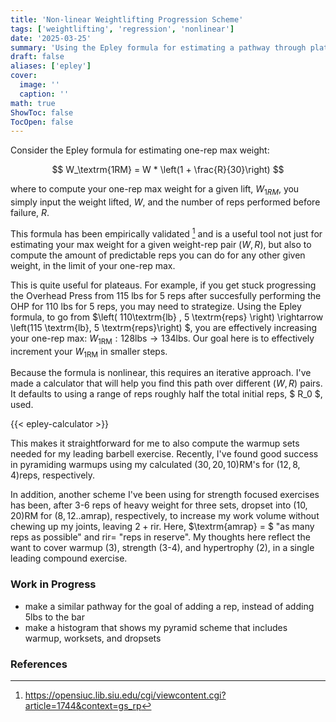 ```yaml
---
title: 'Non-linear Weightlifting Progression Scheme'
tags: ['weightlifting', 'regression', 'nonlinear']
date: '2025-03-25'
summary: 'Using the Epley formula for estimating a pathway through plateaus'
draft: false
aliases: ['epley']
cover:
  image: '' 
  caption: ''  
math: true
ShowToc: false
TocOpen: false
---
```


Consider the Epley formula for estimating one-rep max weight:

$$
W_\textrm{1RM} = W * \left(1 + \frac{R}{30}\right)
$$

where to compute your one-rep max weight for a given lift, $W_{1RM}$, you simply input the weight lifted, $W$, and the number of reps performed before failure, $R$.

This formula has been empirically validated [^1] and is a useful tool not just for estimating your max weight for a given weight-rep pair $\left(W, R\right)$, but also to compute the amount of predictable reps you can do for any other given weight, in the limit of your one-rep max.

This is quite useful for plateaus.  For example, if you get stuck progressing the Overhead Press from 115 lbs for 5 reps after succesfully performing the OHP for 110 lbs for 5 reps, you may need to strategize.  Using the Epley formula, to go from $\left( 110\textrm{lb} , 5 \textrm{reps} \right)  \rightarrow \left(115 \textrm{lb}, 5 \textrm{reps}\right)  $, you are effectively increasing your one-rep max: $W_\textrm{1RM}: 128 \textrm{lbs} \rightarrow 134 \textrm{lbs}$.  Our goal here is to effectively increment your $W_\textrm{1RM}$ in smaller steps. 

Because the formula is nonlinear, this requires an iterative approach.  I've made a calculator that will help you find this path over different $\left(W, R\right)$ pairs.  It defaults to using a range of reps roughly half the total initial reps, $ R_0 $, used.

{{< epley-calculator >}}

This makes it straightforward for me to also compute the warmup sets needed for my leading barbell exercise.  Recently, I've found good success in pyramiding warmups using my calculated $\left(30, 20, 10\right)\textrm{RM}$'s for $\left( 12, 8, 4 \right) \textrm{reps}$, respectively.  

In addition, another scheme I've been using for strength focused exercises has been, after 3-6 reps of heavy weight for three sets, dropset into $\left(10,20\right)\textrm{RM}$ for $\left(8, 12..\textrm{amrap}\right)$, respectively, to increase my work volume without chewing up my joints, leaving $2+ \textrm{rir}$.  Here, $\textrm{amrap} = $ "as many reps as possible" and $\textrm{rir} =$ "reps in reserve".  My thoughts here reflect the want to cover warmup (3), strength (3-4), and hypertrophy (2), in a single leading compound exercise.

### Work in Progress

- make a similar pathway for the goal of adding a rep, instead of adding $5 \textrm{lbs}$ to the bar  
- make a histogram that shows my pyramid scheme that includes warmup, worksets, and dropsets

### References

[^1]: https://opensiuc.lib.siu.edu/cgi/viewcontent.cgi?article=1744&context=gs_rp
